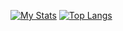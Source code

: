[![My Stats](https://github-readme-stats.vercel.app/api?username=Vxschlxfner&theme=react&show_icons=true&hide_border=true&title_color=2c98ff&icon_color=2c98ff&bg_color=0d1117&count_private=true)](#)
[![Top Langs](https://github-readme-stats.vercel.app/api/top-langs/?username=Vxschlxfner&layout=compact&theme=react&show_icons=true&hide_border=true&title_color=2c98ff&icon_color=2c98ff&bg_color=0d1117)](#)
<br><br>
